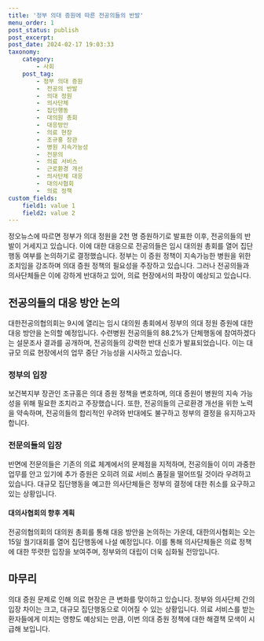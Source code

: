 ```yaml
---
title: '정부 의대 증원에 따른 전공의들의 반발'
menu_order: 1
post_status: publish
post_excerpt: 
post_date: 2024-02-17 19:03:33
taxonomy:
    category:
        - 사회
    post_tag:
        - 정부 의대 증원
        -  전공의 반발
        -  의대 정원
        -  의사단체
        -  집단행동
        -  대의원 총회
        -  대응방안
        -  의료 현장
        -  조규홍 장관
        -  병원 지속가능성
        -  전문의
        -  의료 서비스
        -  근로환경 개선
        -  의사단체 대응
        -  대의사협회
        -  의료 정책
custom_fields:
    field1: value 1
    field2: value 2
---
```


정오뉴스에 따르면 정부가 의대 정원을 2천 명 증원하기로 발표한 이후, 전공의들의 반발이 거세지고 있습니다. 이에 대한 대응으로 전공의들은 임시 대의원 총회를 열어 집단행동 여부를 논의하기로 결정했습니다. 정부는 이 증원 정책이 지속가능한 병원을 위한 조치임을 강조하며 의대 증원 정책의 필요성을 주장하고 있습니다. 그러나 전공의들과 의사단체들은 이에 강하게 반대하고 있어, 의료 현장에서의 파장이 예상되고 있습니다.
## 전공의들의 대응 방안 논의
대한전공의협의회는 9시에 열리는 임시 대의원 총회에서 정부의 의대 정원 증원에 대한 대응 방안을 논의할 예정입니다. 수련병원 전공의들의 88.2%가 단체행동에 참여하겠다는 설문조사 결과를 공개하며, 전공의들의 강력한 반대 신호가 발표되었습니다. 이는 대규모 의료 현장에서의 업무 중단 가능성을 시사하고 있습니다.
### 정부의 입장
보건복지부 장관인 조규홍은 의대 증원 정책을 변호하며, 의대 증원이 병원의 지속 가능성을 위해 필요한 조치라고 주장했습니다. 또한, 전공의들의 근로환경 개선을 위한 노력을 약속하며, 전공의들의 합리적인 우려와 반대에도 불구하고 정부의 결정을 유지하고자 합니다.
### 전문의들의 입장
반면에 전문의들은 기존의 의료 체계에서의 문제점을 지적하며, 전공의들이 이미 과중한 업무를 안고 있기에 추가 증원은 오히려 의료 서비스 품질을 떨어뜨릴 것이라 우려하고 있습니다. 대규모 집단행동을 예고한 의사단체들은 정부의 결정에 대한 취소를 요구하고 있는 상황입니다.
#### 대의사협회의 향후 계획
전공의협의회의 대의원 총회를 통해 대응 방안을 논의하는 가운데, 대한의사협회는 오는 15일 궐기대회를 열어 집단행동에 나설 예정입니다. 이를 통해 의사단체들은 의료 정책에 대한 뚜렷한 입장을 보여주며, 정부와의 대립이 더욱 심화될 전망입니다.
## 마무리
의대 증원 문제로 인해 의료 현장은 큰 변화를 맞이하고 있습니다. 정부와 의사단체 간의 입장 차이는 크고, 대규모 집단행동으로 이어질 수 있는 상황입니다. 의료 서비스를 받는 환자들에게 미치는 영향도 예상되는 만큼, 이번 의대 증원 정책에 대한 해결책 모색이 시급해 보입니다.
